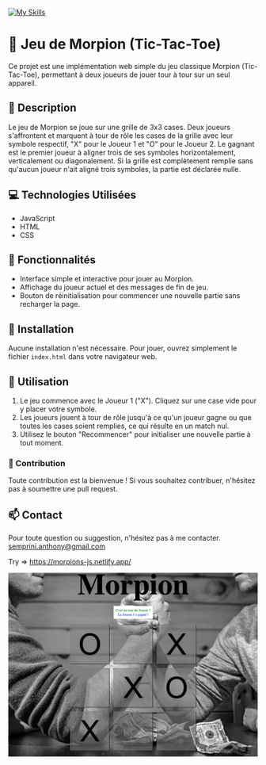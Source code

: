 [![My Skills](https://skillicons.dev/icons?i=js,html,css)](https://skillicons.dev)

# :dart: Jeu de Morpion (Tic-Tac-Toe)

Ce projet est une implémentation web simple du jeu classique Morpion (Tic-Tac-Toe), permettant à deux joueurs de jouer tour à tour sur un seul appareil.

## 📑 Description

Le jeu de Morpion se joue sur une grille de 3x3 cases. Deux joueurs s'affrontent et marquent à tour de rôle les cases de la grille avec leur symbole respectif, "X" pour le Joueur 1 et "O" pour le Joueur 2. Le gagnant est le premier joueur à aligner trois de ses symboles horizontalement, verticalement ou diagonalement. Si la grille est complètement remplie sans qu'aucun joueur n'ait aligné trois symboles, la partie est déclarée nulle.

## 💻 Technologies Utilisées
- JavaScript
- HTML
- CSS
  
## 📝 Fonctionnalités

- Interface simple et interactive pour jouer au Morpion.
- Affichage du joueur actuel et des messages de fin de jeu.
- Bouton de réinitialisation pour commencer une nouvelle partie sans recharger la page.

## :no_entry_sign: Installation

Aucune installation n'est nécessaire. Pour jouer, ouvrez simplement le fichier `index.html` dans votre navigateur web.

## :game_die: Utilisation

1. Le jeu commence avec le Joueur 1 ("X"). Cliquez sur une case vide pour y placer votre symbole.
2. Les joueurs jouent à tour de rôle jusqu'à ce qu'un joueur gagne ou que toutes les cases soient remplies, ce qui résulte en un match nul.
3. Utilisez le bouton "Recommencer" pour initialiser une nouvelle partie à tout moment.

### 🤝 Contribution

Toute contribution est la bienvenue ! Si vous souhaitez contribuer, n'hésitez pas à soumettre une pull request.

## 📫 Contact

Pour toute question ou suggestion, n'hésitez pas à me contacter. semprini.anthony@gmail.com

Try => https://morpions-js.netlify.app/

<img src="morpion.png" alt="capture d'ecran du morpion">
